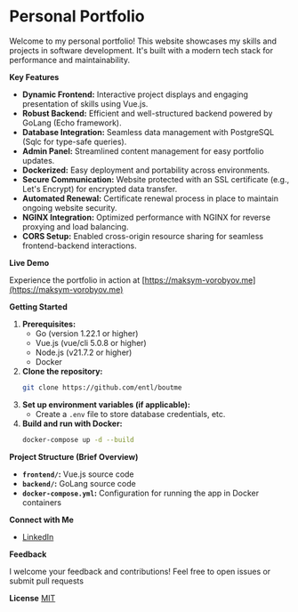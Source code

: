 # Personal Portfolio

Welcome to my personal portfolio! This website showcases my skills and projects in software development. It's built with a modern tech stack for performance and maintainability.

**Key Features**

* **Dynamic Frontend:** Interactive project displays and engaging presentation of skills using Vue.js.
* **Robust Backend:** Efficient and well-structured backend powered by GoLang (Echo framework).
* **Database Integration:** Seamless data management with PostgreSQL (Sqlc for type-safe queries).
* **Admin Panel:** Streamlined content management for easy portfolio updates.
* **Dockerized:** Easy deployment and portability across environments.
* **Secure Communication:** Website protected with an SSL certificate (e.g., Let's Encrypt) for encrypted data transfer.
* **Automated Renewal:**  Certificate renewal process in place to maintain ongoing website security.
* **NGINX Integration:** Optimized performance with NGINX for reverse proxying and load balancing.
* **CORS Setup:**  Enabled cross-origin resource sharing for seamless frontend-backend interactions.

**Live Demo**

Experience the portfolio in action at [https://maksym-vorobyov.me](https://maksym-vorobyov.me)

**Getting Started**

1. **Prerequisites:**
    * Go (version 1.22.1 or higher)
    * Vue.js (vue/cli 5.0.8 or higher)
    * Node.js (v21.7.2 or higher)
    * Docker
2. **Clone the repository:**
    ```bash
    git clone https://github.com/entl/boutme
    ```
3. **Set up environment variables (if applicable):** 
    * Create a `.env` file to store database credentials, etc.
4. **Build and run with Docker:** 
    ```bash
    docker-compose up -d --build 
    ```

**Project Structure (Brief Overview)**

* **`frontend/`:** Vue.js source code
* **`backend/`:** GoLang source code
* **`docker-compose.yml`:** Configuration for running the app in Docker containers

**Connect with Me**

* [LinkedIn](https://www.linkedin.com/in/maksym-vorobyov/)

**Feedback**

I welcome your feedback and contributions! Feel free to open issues or submit pull requests

**License**
[MIT](https://choosealicense.com/licenses/mit/)
